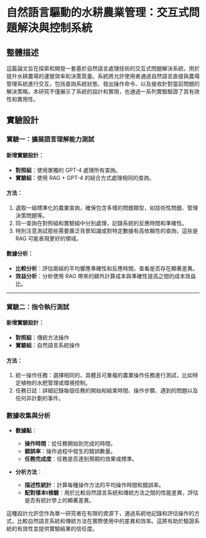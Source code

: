 # 自然語言驅動的水耕農業管理：交互式問題解決與控制系統

## 整體描述

這篇論文旨在探索和開發一套基於自然語言處理技術的交互式問題解決系統，用於提升水耕農場的運營效率和決策質量。系統將允許使用者通過自然語言直接與農場管理系統進行交互，包括查詢系統狀態、發出操作命令、以及接收針對當前問題的解決策略。本研究不僅展示了系統的設計和實現，也通過一系列實驗驗證了其有效性和實用性。

## 實驗設計

### 實驗一：擴展語言理解能力測試

#### 新增實驗設計：

- **對照組**：使用單獨的 GPT-4 處理所有查詢。
- **實驗組**：使用 RAG + GPT-4 的結合方式處理相同的查詢。
  
#### 方法：

1. 選取一組標準化的農業查詢，確保包含多樣的問題類型，如技術性問題、管理決策問題等。
2. 同一查詢在對照組和實驗組中分別處理，記錄系統的反應時間和準確性。
3. 特別注意測試那些需要廣泛背景知識或對特定數據有高依賴性的查詢，這些是 RAG 可能表現更好的領域。

#### 數據分析：

- **比較分析**：評估兩組的平均響應準確性和反應時間，查看是否存在顯著差異。
- **效益分析**：分析使用 RAG 帶來的額外計算成本與準確性提高之間的成本效益比。

---

### 實驗二：指令執行測試

#### 新增實驗設計：

- **對照組**：傳統方法操作
- **實驗組**：自然語言系統操作
  
#### 方法：

1. 統一操作任務：選擇相同的、具體且可重複的農業操作任務進行測試，比如特定植物的水肥管理或環境控制。
2. 任務日誌：詳細記錄每個任務的開始和結束時間、操作步驟、遇到的問題以及任何非計劃的事件。

### 數據收集與分析

- **數據點**：
  - **操作時間**：從任務開始到完成的時間。
  - **錯誤率**：操作過程中發生的錯誤數量。
  - **任務完成度**：任務是否達到預期的效果或標準。

- **分析方法**：
  - **描述性統計**：計算每種操作方法的平均操作時間和錯誤率。
  - **配對樣本t檢驗**：用於比較自然語言系統和傳統方法之間的性能差異，評估是否有統計學上的顯著差異。

這種設計允許您作為單一研究者在有限的資源下，通過系統地記錄和評估操作的方式，比較自然語言系統和傳統方法在實際使用中的差異和效率。這將有助於驗證系統的有效性並提供實驗結果的信任度。